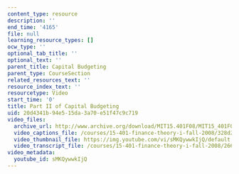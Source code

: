 ```yaml
---
content_type: resource
description: ''
end_time: '4165'
file: null
learning_resource_types: []
ocw_type: ''
optional_tab_title: ''
optional_text: ''
parent_title: Capital Budgeting
parent_type: CourseSection
related_resources_text: ''
resource_index_text: ''
resourcetype: Video
start_time: '0'
title: Part II of Capital Budgeting
uid: 20d4341b-94e5-15da-3a70-e51f47c9c719
video_files:
  archive_url: http://www.archive.org/download/MIT15.401F08/MIT15_401F08_ses18_300k.mp4
  video_captions_file: /courses/15-401-finance-theory-i-fall-2008/328d24a6f7db5b25981197b8ca27077a_sMKQywwkIjQ.vtt
  video_thumbnail_file: https://img.youtube.com/vi/sMKQywwkIjQ/default.jpg
  video_transcript_file: /courses/15-401-finance-theory-i-fall-2008/26609c50a3942bb727cbc6fdbd649070_sMKQywwkIjQ.pdf
video_metadata:
  youtube_id: sMKQywwkIjQ
---
```

